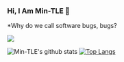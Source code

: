 ### Hi, I Am Min-TLE 👋

*Why do we call software bugs, bugs?
<!--
**Min-TLE/Min-TLE** is a ✨ _special_ ✨ repository because its `README.md` (this file) appears on your GitHub profile.

Here are some ideas to get you started:

- 🔭 I’m currently working on ...
- 🌱 I’m currently learning ...
- 👯 I’m looking to collaborate on ...
- 🤔 I’m looking for help with ...
- 💬 Ask me about ...
- 📫 How to reach me: ...
- 😄 Pronouns: ...
- ⚡ Fun fact: ...
-->
![](https://komarev.com/ghpvc/?username=Min-TLE&color=blue)

![Min-TLE's github stats](https://github-readme-stats.vercel.app/api/?username=Min-TLE&show_icons=true&hide_border=true&theme=algolia&count_private=true) [![Top Langs](https://github-readme-stats.vercel.app/api/top-langs/?username=Min-TLE&layout=compact&show_icons=true&hide_border=true&theme=algolia&count_private=true)](https://github.com/Min-TLE)
